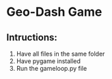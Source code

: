 # Geo-Dash Game

## Intructions:
1. Have all files in the same folder
2. Have pygame installed
3. Run the gameloop.py file
